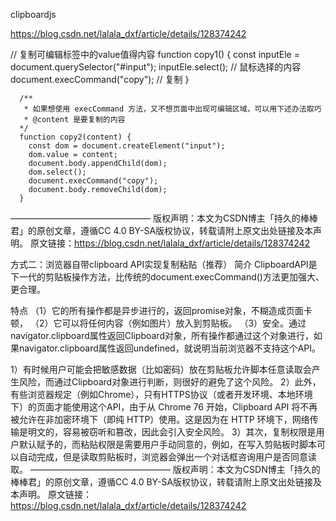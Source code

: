 <!--
 * @Description: 
 * @Author: xlm
 * @Date: 2023-05-05 15:47:45
 * @LastEditTime: 2023-05-05 15:49:33
 * @LastEditors: xlm
-->


clipboardjs

https://blog.csdn.net/lalala_dxf/article/details/128374242


   // 复制可编辑标签中的value值得内容
      function copy1() {
        const inputEle = document.querySelector("#input");
        inputEle.select(); // 鼠标选择的内容
        document.execCommand("copy"); // 复制
      }

      /**
       * 如果想使用 execCommand 方法，又不想页面中出现可编辑区域，可以用下述办法取巧
       * @content 是要复制的内容
      */
      function copy2(content) {
        const dom = document.createElement("input");
        dom.value = content;
        document.body.appendChild(dom);
        dom.select();
        document.execCommand("copy");
        document.body.removeChild(dom);
      }
————————————————
版权声明：本文为CSDN博主「持久的棒棒君」的原创文章，遵循CC 4.0 BY-SA版权协议，转载请附上原文出处链接及本声明。
原文链接：https://blog.csdn.net/lalala_dxf/article/details/128374242




方式二：浏览器自带clipboard API实现复制粘贴（推荐）
简介
ClipboardAPI是下一代的剪贴板操作方法，比传统的document.execCommand()方法更加强大、更合理。

特点
（1）它的所有操作都是异步进行的，返回promise对象，不糊造成页面卡顿，
（2）它可以将任何内容（例如图片）放入到剪贴板。
（3）安全。通过navigator.clipboard属性返回Clipboard对象，所有操作都通过这个对象进行，如果navigator.clipboard属性返回undefined，就说明当前浏览器不支持这个API。

1）有时候用户可能会把敏感数据（比如密码）放在剪贴板允许脚本任意读取会产生风险，而通过Clipboard对象进行判断，则很好的避免了这个风险。
2）此外，有些浏览器规定（例如Chrome），只有HTTPS协议（或者开发环境、本地环境下）的页面才能使用这个API，由于从 Chrome 76 开始，Clipboard API 将不再被允许在非加密环境下（即纯 HTTP）使用。这是因为在 HTTP 环境下，网络传输是明文的，容易被窃听和篡改，因此会引入安全风险。
3）其次，复制权限是用户默认赋予的，而粘贴权限是需要用户手动同意的，例如，在写入剪贴板时脚本可以自动完成，但是读取剪贴板时，浏览器会弹出一个对话框咨询用户是否同意读取。
————————————————
版权声明：本文为CSDN博主「持久的棒棒君」的原创文章，遵循CC 4.0 BY-SA版权协议，转载请附上原文出处链接及本声明。
原文链接：https://blog.csdn.net/lalala_dxf/article/details/128374242
